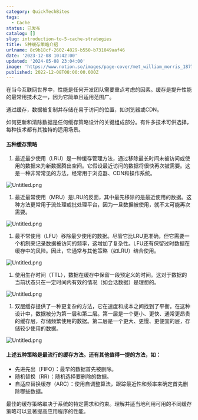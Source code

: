 ```yaml
---
category: QuickTechBites
tags:
  - Cache
status: 已发布
catalog: []
slug: introduction-to-5-cache-strategies
title: 5种缓存策略介绍
urlname: 8c9b18cf-2602-4829-b550-b731049aaf46
date: '2023-12-08 10:42:00'
updated: '2024-05-08 23:04:00'
image: 'https://www.notion.so/images/page-cover/met_william_morris_1877_willow.jpg'
published: 2022-12-08T08:00:00.000Z
---
```


在当今互联网世界中，性能是任何开发团队需要重点考虑的因素。缓存是提升性能的最常用技术之一，因为它简单且适用范围广。


通过缓存，数据被复制并存储在易于访问的位置，如浏览器或CDN。


如何更新和清除数据是任何缓存策略设计的关键组成部分。有许多技术可供选择，每种技术都有其独特的适用场景。


#### 五种缓存策略

1. 最近最少使用（LRU）是一种缓存管理方法，通过移除最长时间未被访问或使用的数据来为新数据腾出空间。它假设最近访问的数据将很快再次被需要。这是一种非常常见的方法，经常用于浏览器、CDN和操作系统。

![Untitled.png](https://prod-files-secure.s3.us-west-2.amazonaws.com/5d24fe63-e567-4804-86f9-9fdc62e13082/74494354-3dc7-4fc2-be3e-7e15913b3f24/Untitled.png?X-Amz-Algorithm=AWS4-HMAC-SHA256&X-Amz-Content-Sha256=UNSIGNED-PAYLOAD&X-Amz-Credential=ASIAZI2LB466UPF7KNXE%2F20250418%2Fus-west-2%2Fs3%2Faws4_request&X-Amz-Date=20250418T053948Z&X-Amz-Expires=3600&X-Amz-Security-Token=IQoJb3JpZ2luX2VjEOb%2F%2F%2F%2F%2F%2F%2F%2F%2F%2FwEaCXVzLXdlc3QtMiJIMEYCIQDtCARRHIbFB0S%2BXTqFb0WL1WKQlfGeCPk2cJx993upYwIhALAvcx19563hNyYvbycZgLw%2F4hPhqwvq9dGrVF8P7C2AKv8DCG4QABoMNjM3NDIzMTgzODA1IgzQkx0hIXgnvT2eoUkq3APlKuSJ2i7HTnzGToNV2dPVjNHnfFIFODqgQnfIbptBq%2BM28JEiV9qKhUsPPUAeZKqJdKOW4MICNQLYSjjwtsac7V5A5Y6enpuYwA8BB7aCB%2BkjFDTIyV%2Bn2o1AwQvMQqsouBMevL4eIDUY2oXYZd9YItYm27pkxOP8rxrGdRV60vr7u7L3m5fX%2Bdf%2Fa8VvZYyDlZViZ3YMqj2vrqy76WOit5rA2KEL9gr6Thc8ReVO5a3%2FhMFzfkXIE5VY4jcleMbYiSHmoS3iDN%2FlikFHh1%2BNRlohAKkzK8EYgDUT0M89NYAocPiCzFbyquPjGxtRsAu1fwc3cxvFFbKX0VnS3k%2BauGek8JL1B46gopYZeRkaswjJ0TfwP5dIhe0nBrBjXVICTghhNgbeeraQ6xkreCGPBHe9MlueCPM76X%2BJLmqXGeKRGaivZzWhMYzRhSf%2BKrTqkXVCTCdFglQdke3NYM5IeJN6dJd5qyKAnDfqOaxTHtoZoR1RbC0YSSO6%2FYtUWeGU255RZqHNvJYyNd7209K04QuuyVxGk9tYuVb3UQaJaKw9431Hx3%2BB%2FaF2Q5Si5W5IEiLCrqMxgiul3gPExzVyTxTAtdsZH0MyGpl9vuzhQ3z9dhgZNGWJrxaHdTC9wYfABjqkAXggf4jCa5B0IKBSUgejOo9r9goiaiIVlOzpxA2A946J51cVIImacRcgrCsgxcbA8ao3D%2FAQGUg0upbRsxTfYHBMQDdc91UEhuFprjh%2BwtFR6G%2FU2B3E92ZkJyg0ztvwfczXsh6DHUYd%2FjDszipKtNuoV%2F%2FDKxeW36pO4y7bs%2Fho4lPYY%2FaaJ6wd3M0Jry17Hhdwqpx7fGQY0yPp7C7bbbfVLtY9&X-Amz-Signature=a6126b1544ecdd246456fdda3b6e4920abf6431f145579681f585da1ce25c00c&X-Amz-SignedHeaders=host&x-id=GetObject)

1. 最近最常使用（MRU）是LRU的反面，其中最先移除的是最近使用的数据。这种方法更常用于流处理或批处理平台，因为一旦数据被使用，就不太可能再次需要。

![Untitled.png](https://prod-files-secure.s3.us-west-2.amazonaws.com/5d24fe63-e567-4804-86f9-9fdc62e13082/9394e615-e149-4cd8-9a1b-e3c39cda8184/Untitled.png?X-Amz-Algorithm=AWS4-HMAC-SHA256&X-Amz-Content-Sha256=UNSIGNED-PAYLOAD&X-Amz-Credential=ASIAZI2LB466UPF7KNXE%2F20250418%2Fus-west-2%2Fs3%2Faws4_request&X-Amz-Date=20250418T053948Z&X-Amz-Expires=3600&X-Amz-Security-Token=IQoJb3JpZ2luX2VjEOb%2F%2F%2F%2F%2F%2F%2F%2F%2F%2FwEaCXVzLXdlc3QtMiJIMEYCIQDtCARRHIbFB0S%2BXTqFb0WL1WKQlfGeCPk2cJx993upYwIhALAvcx19563hNyYvbycZgLw%2F4hPhqwvq9dGrVF8P7C2AKv8DCG4QABoMNjM3NDIzMTgzODA1IgzQkx0hIXgnvT2eoUkq3APlKuSJ2i7HTnzGToNV2dPVjNHnfFIFODqgQnfIbptBq%2BM28JEiV9qKhUsPPUAeZKqJdKOW4MICNQLYSjjwtsac7V5A5Y6enpuYwA8BB7aCB%2BkjFDTIyV%2Bn2o1AwQvMQqsouBMevL4eIDUY2oXYZd9YItYm27pkxOP8rxrGdRV60vr7u7L3m5fX%2Bdf%2Fa8VvZYyDlZViZ3YMqj2vrqy76WOit5rA2KEL9gr6Thc8ReVO5a3%2FhMFzfkXIE5VY4jcleMbYiSHmoS3iDN%2FlikFHh1%2BNRlohAKkzK8EYgDUT0M89NYAocPiCzFbyquPjGxtRsAu1fwc3cxvFFbKX0VnS3k%2BauGek8JL1B46gopYZeRkaswjJ0TfwP5dIhe0nBrBjXVICTghhNgbeeraQ6xkreCGPBHe9MlueCPM76X%2BJLmqXGeKRGaivZzWhMYzRhSf%2BKrTqkXVCTCdFglQdke3NYM5IeJN6dJd5qyKAnDfqOaxTHtoZoR1RbC0YSSO6%2FYtUWeGU255RZqHNvJYyNd7209K04QuuyVxGk9tYuVb3UQaJaKw9431Hx3%2BB%2FaF2Q5Si5W5IEiLCrqMxgiul3gPExzVyTxTAtdsZH0MyGpl9vuzhQ3z9dhgZNGWJrxaHdTC9wYfABjqkAXggf4jCa5B0IKBSUgejOo9r9goiaiIVlOzpxA2A946J51cVIImacRcgrCsgxcbA8ao3D%2FAQGUg0upbRsxTfYHBMQDdc91UEhuFprjh%2BwtFR6G%2FU2B3E92ZkJyg0ztvwfczXsh6DHUYd%2FjDszipKtNuoV%2F%2FDKxeW36pO4y7bs%2Fho4lPYY%2FaaJ6wd3M0Jry17Hhdwqpx7fGQY0yPp7C7bbbfVLtY9&X-Amz-Signature=0e272688da340cfd6cdb2b174cf8231c2ad03a5e03732a176403d9c1a6f31019&X-Amz-SignedHeaders=host&x-id=GetObject)

1. 最不常使用（LFU）移除最少使用的数据。尽管它比LRU更准确，但它需要一个机制来记录数据被访问的频率，这增加了复杂性。LFU还有保留过时数据在缓存中的风险。因此，它通常与其他策略（如LRU）结合使用。

![Untitled.png](https://prod-files-secure.s3.us-west-2.amazonaws.com/5d24fe63-e567-4804-86f9-9fdc62e13082/ff489bb8-941e-4617-b208-e17020ed7ada/Untitled.png?X-Amz-Algorithm=AWS4-HMAC-SHA256&X-Amz-Content-Sha256=UNSIGNED-PAYLOAD&X-Amz-Credential=ASIAZI2LB466UPF7KNXE%2F20250418%2Fus-west-2%2Fs3%2Faws4_request&X-Amz-Date=20250418T053948Z&X-Amz-Expires=3600&X-Amz-Security-Token=IQoJb3JpZ2luX2VjEOb%2F%2F%2F%2F%2F%2F%2F%2F%2F%2FwEaCXVzLXdlc3QtMiJIMEYCIQDtCARRHIbFB0S%2BXTqFb0WL1WKQlfGeCPk2cJx993upYwIhALAvcx19563hNyYvbycZgLw%2F4hPhqwvq9dGrVF8P7C2AKv8DCG4QABoMNjM3NDIzMTgzODA1IgzQkx0hIXgnvT2eoUkq3APlKuSJ2i7HTnzGToNV2dPVjNHnfFIFODqgQnfIbptBq%2BM28JEiV9qKhUsPPUAeZKqJdKOW4MICNQLYSjjwtsac7V5A5Y6enpuYwA8BB7aCB%2BkjFDTIyV%2Bn2o1AwQvMQqsouBMevL4eIDUY2oXYZd9YItYm27pkxOP8rxrGdRV60vr7u7L3m5fX%2Bdf%2Fa8VvZYyDlZViZ3YMqj2vrqy76WOit5rA2KEL9gr6Thc8ReVO5a3%2FhMFzfkXIE5VY4jcleMbYiSHmoS3iDN%2FlikFHh1%2BNRlohAKkzK8EYgDUT0M89NYAocPiCzFbyquPjGxtRsAu1fwc3cxvFFbKX0VnS3k%2BauGek8JL1B46gopYZeRkaswjJ0TfwP5dIhe0nBrBjXVICTghhNgbeeraQ6xkreCGPBHe9MlueCPM76X%2BJLmqXGeKRGaivZzWhMYzRhSf%2BKrTqkXVCTCdFglQdke3NYM5IeJN6dJd5qyKAnDfqOaxTHtoZoR1RbC0YSSO6%2FYtUWeGU255RZqHNvJYyNd7209K04QuuyVxGk9tYuVb3UQaJaKw9431Hx3%2BB%2FaF2Q5Si5W5IEiLCrqMxgiul3gPExzVyTxTAtdsZH0MyGpl9vuzhQ3z9dhgZNGWJrxaHdTC9wYfABjqkAXggf4jCa5B0IKBSUgejOo9r9goiaiIVlOzpxA2A946J51cVIImacRcgrCsgxcbA8ao3D%2FAQGUg0upbRsxTfYHBMQDdc91UEhuFprjh%2BwtFR6G%2FU2B3E92ZkJyg0ztvwfczXsh6DHUYd%2FjDszipKtNuoV%2F%2FDKxeW36pO4y7bs%2Fho4lPYY%2FaaJ6wd3M0Jry17Hhdwqpx7fGQY0yPp7C7bbbfVLtY9&X-Amz-Signature=a3e82da3308467f47f75a249df2f203dcb181ba019aa9579b32a6daf9437671f&X-Amz-SignedHeaders=host&x-id=GetObject)

1. 使用生存时间（TTL），数据在缓存中保留一段预定义的时间。这对于数据的当前状态只在一定时间内有效的情况（如会话数据）是理想的。

![Untitled.png](https://prod-files-secure.s3.us-west-2.amazonaws.com/5d24fe63-e567-4804-86f9-9fdc62e13082/480ed8d3-f3c7-4a40-a9c6-4ca2e915c139/Untitled.png?X-Amz-Algorithm=AWS4-HMAC-SHA256&X-Amz-Content-Sha256=UNSIGNED-PAYLOAD&X-Amz-Credential=ASIAZI2LB466UPF7KNXE%2F20250418%2Fus-west-2%2Fs3%2Faws4_request&X-Amz-Date=20250418T053948Z&X-Amz-Expires=3600&X-Amz-Security-Token=IQoJb3JpZ2luX2VjEOb%2F%2F%2F%2F%2F%2F%2F%2F%2F%2FwEaCXVzLXdlc3QtMiJIMEYCIQDtCARRHIbFB0S%2BXTqFb0WL1WKQlfGeCPk2cJx993upYwIhALAvcx19563hNyYvbycZgLw%2F4hPhqwvq9dGrVF8P7C2AKv8DCG4QABoMNjM3NDIzMTgzODA1IgzQkx0hIXgnvT2eoUkq3APlKuSJ2i7HTnzGToNV2dPVjNHnfFIFODqgQnfIbptBq%2BM28JEiV9qKhUsPPUAeZKqJdKOW4MICNQLYSjjwtsac7V5A5Y6enpuYwA8BB7aCB%2BkjFDTIyV%2Bn2o1AwQvMQqsouBMevL4eIDUY2oXYZd9YItYm27pkxOP8rxrGdRV60vr7u7L3m5fX%2Bdf%2Fa8VvZYyDlZViZ3YMqj2vrqy76WOit5rA2KEL9gr6Thc8ReVO5a3%2FhMFzfkXIE5VY4jcleMbYiSHmoS3iDN%2FlikFHh1%2BNRlohAKkzK8EYgDUT0M89NYAocPiCzFbyquPjGxtRsAu1fwc3cxvFFbKX0VnS3k%2BauGek8JL1B46gopYZeRkaswjJ0TfwP5dIhe0nBrBjXVICTghhNgbeeraQ6xkreCGPBHe9MlueCPM76X%2BJLmqXGeKRGaivZzWhMYzRhSf%2BKrTqkXVCTCdFglQdke3NYM5IeJN6dJd5qyKAnDfqOaxTHtoZoR1RbC0YSSO6%2FYtUWeGU255RZqHNvJYyNd7209K04QuuyVxGk9tYuVb3UQaJaKw9431Hx3%2BB%2FaF2Q5Si5W5IEiLCrqMxgiul3gPExzVyTxTAtdsZH0MyGpl9vuzhQ3z9dhgZNGWJrxaHdTC9wYfABjqkAXggf4jCa5B0IKBSUgejOo9r9goiaiIVlOzpxA2A946J51cVIImacRcgrCsgxcbA8ao3D%2FAQGUg0upbRsxTfYHBMQDdc91UEhuFprjh%2BwtFR6G%2FU2B3E92ZkJyg0ztvwfczXsh6DHUYd%2FjDszipKtNuoV%2F%2FDKxeW36pO4y7bs%2Fho4lPYY%2FaaJ6wd3M0Jry17Hhdwqpx7fGQY0yPp7C7bbbfVLtY9&X-Amz-Signature=f3a84ab595acba6a1ad7c43178595014c72261a3c462e4a8438c35e42c6cfcf6&X-Amz-SignedHeaders=host&x-id=GetObject)

1. 双层缓存提供了一种更复杂的方法，它在速度和成本之间找到了平衡。在这种设计中，数据被分为第一层和第二层。第一层是一个更小、更快、通常更昂贵的缓存层，存储频繁使用的数据。第二层是一个更大、更慢、更便宜的层，存储较少使用的数据。

![Untitled.png](https://prod-files-secure.s3.us-west-2.amazonaws.com/5d24fe63-e567-4804-86f9-9fdc62e13082/35e68090-275d-4707-9e9a-ce86f000e9eb/Untitled.png?X-Amz-Algorithm=AWS4-HMAC-SHA256&X-Amz-Content-Sha256=UNSIGNED-PAYLOAD&X-Amz-Credential=ASIAZI2LB466UPF7KNXE%2F20250418%2Fus-west-2%2Fs3%2Faws4_request&X-Amz-Date=20250418T053948Z&X-Amz-Expires=3600&X-Amz-Security-Token=IQoJb3JpZ2luX2VjEOb%2F%2F%2F%2F%2F%2F%2F%2F%2F%2FwEaCXVzLXdlc3QtMiJIMEYCIQDtCARRHIbFB0S%2BXTqFb0WL1WKQlfGeCPk2cJx993upYwIhALAvcx19563hNyYvbycZgLw%2F4hPhqwvq9dGrVF8P7C2AKv8DCG4QABoMNjM3NDIzMTgzODA1IgzQkx0hIXgnvT2eoUkq3APlKuSJ2i7HTnzGToNV2dPVjNHnfFIFODqgQnfIbptBq%2BM28JEiV9qKhUsPPUAeZKqJdKOW4MICNQLYSjjwtsac7V5A5Y6enpuYwA8BB7aCB%2BkjFDTIyV%2Bn2o1AwQvMQqsouBMevL4eIDUY2oXYZd9YItYm27pkxOP8rxrGdRV60vr7u7L3m5fX%2Bdf%2Fa8VvZYyDlZViZ3YMqj2vrqy76WOit5rA2KEL9gr6Thc8ReVO5a3%2FhMFzfkXIE5VY4jcleMbYiSHmoS3iDN%2FlikFHh1%2BNRlohAKkzK8EYgDUT0M89NYAocPiCzFbyquPjGxtRsAu1fwc3cxvFFbKX0VnS3k%2BauGek8JL1B46gopYZeRkaswjJ0TfwP5dIhe0nBrBjXVICTghhNgbeeraQ6xkreCGPBHe9MlueCPM76X%2BJLmqXGeKRGaivZzWhMYzRhSf%2BKrTqkXVCTCdFglQdke3NYM5IeJN6dJd5qyKAnDfqOaxTHtoZoR1RbC0YSSO6%2FYtUWeGU255RZqHNvJYyNd7209K04QuuyVxGk9tYuVb3UQaJaKw9431Hx3%2BB%2FaF2Q5Si5W5IEiLCrqMxgiul3gPExzVyTxTAtdsZH0MyGpl9vuzhQ3z9dhgZNGWJrxaHdTC9wYfABjqkAXggf4jCa5B0IKBSUgejOo9r9goiaiIVlOzpxA2A946J51cVIImacRcgrCsgxcbA8ao3D%2FAQGUg0upbRsxTfYHBMQDdc91UEhuFprjh%2BwtFR6G%2FU2B3E92ZkJyg0ztvwfczXsh6DHUYd%2FjDszipKtNuoV%2F%2FDKxeW36pO4y7bs%2Fho4lPYY%2FaaJ6wd3M0Jry17Hhdwqpx7fGQY0yPp7C7bbbfVLtY9&X-Amz-Signature=36150f4648186e8749ece66146640c80a3f5fb28e19230c111eeb1f7d71297e2&X-Amz-SignedHeaders=host&x-id=GetObject)


#### 上述五种策略是最流行的缓存方法。还有其他值得一提的方法，如：

- 先进先出（FIFO）：最早的数据首先被删除。
- 随机替换（RR）：随机选择要删除的数据。
- 自适应替换缓存（ARC）：使用自调整算法，跟踪最近性和频率来确定首先删除哪些数据。

最佳的缓存策略取决于系统的特定需求和约束。理解并适当地利用可用的不同缓存策略可以显著提高应用程序的性能。

